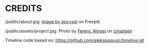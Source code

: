 # CREDITS

/public/about.jpg:
<a
  href="https://www.freepik.com/free-vector/developer-activity-concept-illustration_9319773.htm#query=developer&position=47&from_view=search&track=sph">Image by storyset</a>
on Freepik

/public/assets/project.jpg: Photo by
<a
  href="https://unsplash.com/es/@flowforfrank?utm_content=creditCopyText&utm_medium=referral&utm_source=unsplash">Ferenc Almasi</a>
on
<a
  href="https://unsplash.com/es/fotos/monitor-de-computadora-de-pantalla-plana-negro-eYpcLDXHVb0?utm_content=creditCopyText&utm_medium=referral&utm_source=unsplash">Unsplash</a>

Timeline code based on: https://github.com/alekspopovic/timeline.git
